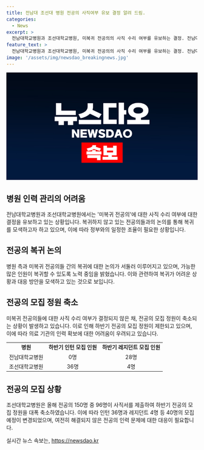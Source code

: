```yaml
---
title: 전남대 조선대 병원 전공의 사직여부 유보 결정 알려 드림.
categories:
  - News
excerpt: >
  전남대학교병원과 조선대학교병원, 미복귀 전공의의 사직 수리 여부를 유보하는 결정. 전남대병원은 미응답 전공의들에 대한 사직 처리를 유보하고, 최대한 많은 인원이 복귀할 수 있도록 노력한다고 밝혔다. 정부의 사직서 수리 최종 시한은 15일이었으나, 미복귀 전공의들은 병원 측과의 연락이 두절된 상태다. 이에 전남대병원은 올해 하반기 신규 전공의 채용 모집정원을 인턴 0명, 레지던트 28명으로 제출, 조선대병원도 모집 정원을 대폭 축소했다.
feature_text: >
  전남대학교병원과 조선대학교병원, 미복귀 전공의의 사직 수리 여부를 유보하는 결정. 전남대병원은 미응답 전공의들에 대한 사직 처리를 유보하고, 최대한 많은 인원이 복귀할 수 있도록 노력한다고 밝혔다. 정부의 사직서 수리 최종 시한은 15일이었으나, 미복귀 전공의들은 병원 측과의 연락이 두절된 상태다. 이에 전남대병원은 올해 하반기 신규 전공의 채용 모집정원을 인턴 0명, 레지던트 28명으로 제출, 조선대병원도 모집 정원을 대폭 축소했다.
image: '/assets/img/newsdao_breakingnews.jpg'
---
```


<p><img src="/assets/img/newsdao_breakingnews.jpg" alt="firstkoreanews 속보" /></p>

<h2 data-ke-size="size26">병원 인력 관리의 어려움</h2>

<p data-ke-size="size16">전남대학교병원과 조선대학교병원에서는 '미복귀 전공의'에 대한 사직 수리 여부에 대한 결정을 유보하고 있는 상황입니다. 복귀하지 않고 있는 전공의들과의 논의를 통해 복귀를 모색하고자 하고 있으며, 이에 따라 정부와의 일정한 조율이 필요한 상황입니다.</p>

<h2 data-ke-size="size26">전공의 복귀 논의</h2>

<p data-ke-size="size16">병원 측과 미복귀 전공의들 간의 복귀에 대한 논의가 서둘러 이루어지고 있으며, 가능한 많은 인원이 복귀할 수 있도록 노력 중임을 밝혔습니다. 이와 관련하여 복귀가 어려운 상황과 대응 방안을 모색하고 있는 것으로 보입니다.</p>

<h2 data-ke-size="size26">전공의 모집 정원 축소</h2>

<p data-ke-size="size16">미복귀 전공의들에 대한 사직 수리 여부가 결정되지 않은 채, 전공의 모집 정원이 축소되는 상황이 발생하고 있습니다. 이로 인해 하반기 전공의 모집 정원이 제한되고 있으며, 이에 따라 의료 기관의 인력 확보에 대한 어려움이 우려되고 있습니다.</p>

<table>
    <tr>
        <td style="text-align: center; height: 17px;"><b>병원</b></td>
        <td style="text-align: center; height: 17px;"><b>하반기 인턴 모집 인원</b></td>
        <td style="text-align: center; height: 17px;"><b>하반기 레지던트 모집 인원</b></td>
    </tr>
    <tr>
        <td style="text-align: center; height: 17px;">전남대학교병원</td>
        <td style="text-align: center; height: 17px;">0명</td>
        <td style="text-align: center; height: 17px;">28명</td>
    </tr>
    <tr>
        <td style="text-align: center; height: 17px;">조선대학교병원</td>
        <td style="text-align: center; height: 17px;">36명</td>
        <td style="text-align: center; height: 17px;">4명</td>
    </tr>
</table>

<h2 data-ke-size="size26">전공의 모집 상황</h2>

<p data-ke-size="size16">조선대학교병원은 올해 전공의 150명 중 96명이 사직서를 제출하여 하반기 전공의 모집 정원을 대폭 축소하였습니다. 이에 따라 인턴 36명과 레지던트 4명 등 40명의 모집 예정이 변경되었으며, 여전히 해결되지 않은 전공의 인력 문제에 대한 대응이 필요합니다.</p>
실시간 뉴스 속보는, <a href="https://newsdao.kr" rel="dofollow">https://newsdao.kr</a>



